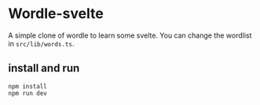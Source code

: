 # Wordle-svelte

A simple clone of wordle to learn some svelte.
You can change the wordlist in `src/lib/words.ts`.

## install and run

```
npm install
npm run dev
```
